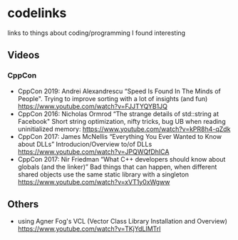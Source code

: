 # codelinks
links to things about coding/programming I found interesting

## Videos

### CppCon

* CppCon 2019: Andrei Alexandrescu “Speed Is Found In The Minds of People". Trying to improve sorting with a lot of insights (and fun) https://www.youtube.com/watch?v=FJJTYQYB1JQ
* CppCon 2016: Nicholas Ormrod “The strange details of std::string at Facebook"  Short string optimization, nifty tricks, bug UB when reading uninitialized memory: https://www.youtube.com/watch?v=kPR8h4-qZdk
* CppCon 2017: James McNellis “Everything You Ever Wanted to Know about DLLs” Introducion/Overview to/of DLLs https://www.youtube.com/watch?v=JPQWQfDhICA
* CppCon 2017: Nir Friedman “What C++ developers should know about globals (and the linker)” Bad things that can happen, when different shared objects use the same static library with a singleton  https://www.youtube.com/watch?v=xVT1y0xWgww


## Others

* using Agner Fog's VCL (Vector Class Library Installation and Overview) https://www.youtube.com/watch?v=TKjYdLIMTrI

